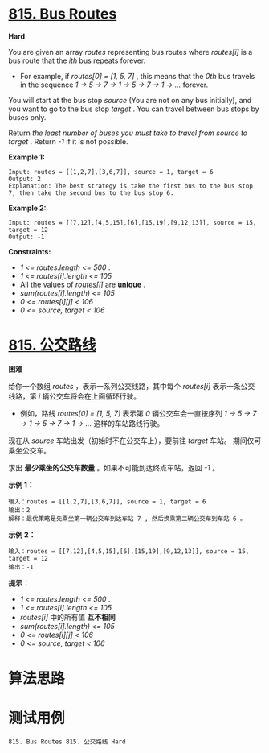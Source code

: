 # [815. Bus Routes][enTitle]

**Hard**

You are given an array  *routes*  representing bus routes where  *routes[i]*  is a bus route that the  *ith*  bus repeats forever.

- For example, if  *routes[0] = [1, 5, 7]* , this means that the  *0th*  bus travels in the sequence  *1 -> 5 -> 7 -> 1 -> 5 -> 7 -> 1 -> ...*  forever.

You will start at the bus stop  *source*  (You are not on any bus initially), and you want to go to the bus stop  *target* . You can travel between bus stops by buses only.

Return  *the least number of buses you must take to travel from*  *source*  *to*  *target* . Return  *-1*  if it is not possible.



**Example 1:** 

```
Input: routes = [[1,2,7],[3,6,7]], source = 1, target = 6
Output: 2
Explanation: The best strategy is take the first bus to the bus stop 7, then take the second bus to the bus stop 6.

```

**Example 2:** 

```
Input: routes = [[7,12],[4,5,15],[6],[15,19],[9,12,13]], source = 15, target = 12
Output: -1

```



**Constraints:** 

-  *1 <= routes.length <= 500* . 
-  *1 <= routes[i].length <= 105*  
- All the values of  *routes[i]*  are **unique** . 
-  *sum(routes[i].length) <= 105*  
-  *0 <= routes[i][j] < 106*  
-  *0 <= source, target < 106* 


# [815. 公交路线][cnTitle]

**困难**

给你一个数组  *routes*  ，表示一系列公交线路，其中每个  *routes[i]*  表示一条公交线路，第  *i*  辆公交车将会在上面循环行驶。

- 例如，路线  *routes[0] = [1, 5, 7]*  表示第  *0*  辆公交车会一直按序列  *1 -> 5 -> 7 -> 1 -> 5 -> 7 -> 1 -> ...*  这样的车站路线行驶。

现在从  *source*  车站出发（初始时不在公交车上），要前往  *target*  车站。 期间仅可乘坐公交车。

求出 **最少乘坐的公交车数量**  。如果不可能到达终点车站，返回  *-1*  。



**示例 1：** 

```
输入：routes = [[1,2,7],[3,6,7]], source = 1, target = 6
输出：2
解释：最优策略是先乘坐第一辆公交车到达车站 7 , 然后换乘第二辆公交车到车站 6 。 

```

**示例 2：** 

```
输入：routes = [[7,12],[4,5,15],[6],[15,19],[9,12,13]], source = 15, target = 12
输出：-1

```



**提示：** 

-  *1 <= routes.length <= 500* . 
-  *1 <= routes[i].length <= 105*  
-  *routes[i]*  中的所有值 **互不相同**  
-  *sum(routes[i].length) <= 105*  
-  *0 <= routes[i][j] < 106*  
-  *0 <= source, target < 106* 




# 算法思路

# 测试用例
```
815. Bus Routes 815. 公交路线 Hard
```

[enTitle]: https://leetcode.com/problems/bus-routes/
[cnTitle]: https://leetcode-cn.com/problems/bus-routes/
